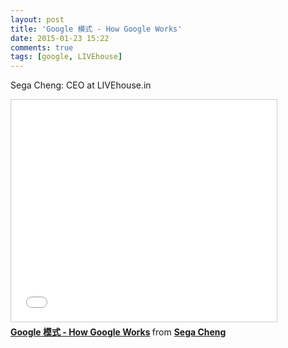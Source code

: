 ```yaml
---
layout: post
title: 'Google 模式 - How Google Works'
date: 2015-01-23 15:22
comments: true
tags: [google, LIVEhouse]
---
```

Sega Cheng: CEO at LIVEhouse.in

<iframe src="//www.slideshare.net/slideshow/embed_code/43779604" width="425" height="355" frameborder="0" marginwidth="0" marginheight="0" scrolling="no" style="border:1px solid #CCC; border-width:1px; margin-bottom:5px; max-width: 100%;" allowfullscreen> </iframe> <div style="margin-bottom:5px"> <strong> <a href="//www.slideshare.net/segacheng/google-how-google-works" title="Google 模式 - How Google Works" target="_blank">Google 模式 - How Google Works</a> </strong> from <strong><a href="//www.slideshare.net/segacheng" target="_blank">Sega Cheng</a></strong> </div>